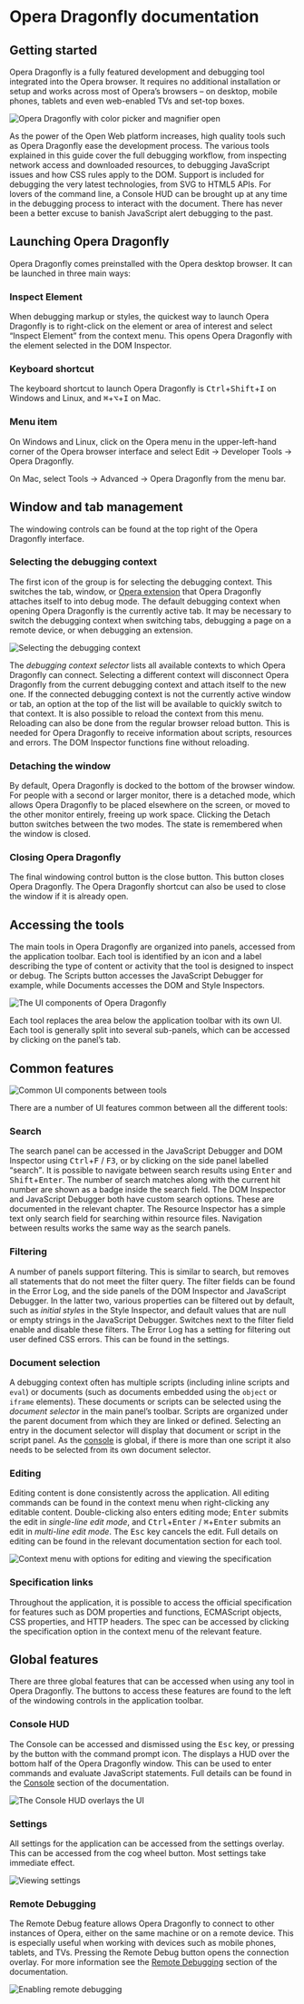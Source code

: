 # Opera Dragonfly documentation

## Getting started

Opera Dragonfly is a fully featured development and debugging tool integrated into the Opera browser. It requires no additional installation or setup and works across most of Opera’s browsers – on desktop, mobile phones, tablets and even web-enabled TVs and set-top boxes.

<img src="img/intro.png" alt="Opera Dragonfly with color picker and magnifier open" />

As the power of the Open Web platform increases, high quality tools such as Opera Dragonfly ease the development process. The various tools explained in this guide cover the full debugging workflow, from inspecting network access and downloaded resources, to debugging JavaScript issues and how CSS rules apply to the DOM. Support is included for debugging the very latest technologies, from SVG to HTML5 APIs. For lovers of the command line, a Console HUD can be brought up at any time in the debugging process to interact with the document. There has never been a better excuse to banish JavaScript alert debugging to the past.

## Launching Opera Dragonfly

Opera Dragonfly comes preinstalled with the Opera desktop browser. It can be launched in three main ways:

### Inspect Element

When debugging markup or styles, the quickest way to launch Opera Dragonfly is to right-click on the element or area of interest and select <q>Inspect Element</q> from the context menu. This opens Opera Dragonfly with the element selected in the DOM Inspector.

### Keyboard shortcut

The keyboard shortcut to launch Opera Dragonfly is <kbd>Ctrl</kbd>+<kbd>Shift</kbd>+<kbd>I</kbd> on Windows and Linux, and <kbd>⌘</kbd>+<kbd>⌥</kbd>+<kbd>I</kbd> on Mac.

### Menu item

On Windows and Linux, click on the Opera menu in the upper-left-hand corner of the Opera browser interface and select Edit → Developer Tools → Opera Dragonfly.

On Mac, select Tools → Advanced → Opera Dragonfly from the menu bar.

## Window and tab management

The windowing controls can be found at the top right of the Opera Dragonfly interface. 

### Selecting the debugging context

The first icon of the group is for selecting the debugging context. This switches the tab, window, or <a href="http://addons.opera.com">Opera extension</a> that Opera Dragonfly attaches itself to into debug mode. The default debugging context when opening Opera Dragonfly is the currently active tab. It may be necessary to switch the debugging context when switching tabs, debugging a page on a remote device, or when debugging an extension. 

<img src="img/context-selector.png" alt="Selecting the debugging context" />

The <dfn>debugging context selector</dfn> lists all available contexts to which Opera Dragonfly can connect. Selecting a different context will disconnect Opera Dragonfly from the current debugging context and attach itself to the new one. If the connected debugging context is not the currently active window or tab, an option at the top of the list will be available to quickly switch to that context. It is also possible to reload the context from this menu. Reloading can also be done from the regular browser reload button. This is needed for Opera Dragonfly to receive information about scripts, resources and errors. The DOM Inspector functions fine without reloading.

### Detaching the window

By default, Opera Dragonfly is docked to the bottom of the browser window. For people with a second or larger monitor, there is a detached mode, which allows Opera Dragonfly to be placed elsewhere on the screen, or moved to the other monitor entirely, freeing up work space. Clicking the Detach button switches between the two modes. The state is remembered when the window is closed.

### Closing Opera Dragonfly

The final windowing control button is the close button. This button closes Opera Dragonfly. The Opera Dragonfly shortcut can also be used to close the window if it is already open.

## Accessing the tools

The main tools in Opera Dragonfly are organized into panels, accessed from the application toolbar. Each tool is identified by an icon and a label describing the type of content or activity that the tool is designed to inspect or debug. The Scripts button accesses the JavaScript Debugger for example, while Documents accesses the DOM and Style Inspectors.

<img src="img/uimap.png" alt="The UI components of Opera Dragonfly" />

Each tool replaces the area below the application toolbar with its own UI. Each tool is generally split into several sub-panels, which can be accessed by clicking on the panel’s tab. 

## Common features

<img src="img/common-components.png" alt="Common UI components between tools" />


There are a number of UI features common between all the different tools:

### Search

The search panel can be accessed in the JavaScript Debugger and DOM Inspector using <kbd>Ctrl</kbd>+<kbd>F</kbd> / <kbd>F3</kbd>, or by clicking on the side panel labelled <q>search</q>. It is possible to navigate between search results using <kbd>Enter</kbd> and <kbd>Shift</kbd>+<kbd>Enter</kbd>. The number of search matches along with the current hit number are shown as a badge inside the search field. The DOM Inspector and JavaScript Debugger both have custom search options. These are documented in the relevant chapter. The Resource Inspector has a simple text only search field for searching within resource files. Navigation between results works the same way as the search panels.

### Filtering

A number of panels support filtering. This is similar to search, but removes all statements that do not meet the filter query. The filter fields can be found in the Error Log, and the side panels of the DOM Inspector and JavaScript Debugger. In the latter two, various properties can be filtered out by default, such as <em>initial styles</em> in the Style Inspector, and default values that are null or empty strings in the JavaScript Debugger. Switches next to the filter field enable and disable these filters. The Error Log has a setting for filtering out user defined CSS errors. This can be found in the settings.

### Document selection

A debugging context often has multiple scripts (including inline scripts and <code>eval</code>) or documents (such as documents embedded using the <code>object</code> or <code>iframe</code> elements). These documents or scripts can be selected using the <dfn>document selector</dfn> in the main panel’s toolbar. Scripts are organized under the parent document from which they are linked or defined. Selecting an entry in the document selector will display that document or script in the script panel. As the <a href="/dragonfly/documentation/console/">console</a> is global, if there is more than one script it also needs to be selected from its own document selector. 

### Editing

Editing content is done consistently across the application. All editing commands can be found in the context menu when right-clicking any editable content. Double-clicking also enters editing mode; <kbd>Enter</kbd> submits the edit in <em>single-line edit mode</em>, and <kbd>Ctrl</kbd>+<kbd>Enter</kbd>  / <kbd>⌘</kbd>+<kbd>Enter</kbd> submits an edit in <em>multi-line edit mode</em>. The <kbd>Esc</kbd> key cancels the edit. Full details on editing can be found in the relevant documentation section for each tool.

<img src="img/edit-specs.png" alt="Context menu with options for editing and viewing the specification" />

### Specification links

Throughout the application, it is possible to access the official specification for features such as DOM properties and functions, ECMAScript objects, CSS properties, and HTTP headers. The spec can be accessed by clicking the specification option in the context menu of the relevant feature. 

## Global features

There are three global features that can be accessed when using any tool in Opera Dragonfly. The buttons to access these features are found to the left of the windowing controls in the application toolbar.

### Console HUD

The Console can be accessed and dismissed using the <kbd>Esc</kbd> key, or pressing by the button with the command prompt icon. The displays a HUD over the bottom half of the Opera Dragonfly window. This can be used to enter commands and evaluate JavaScript statements. Full details can be found in the <a href="/dragonfly/documentation/console/">Console</a> section of the documentation.

<img src="img/console.png" alt="The Console HUD overlays the UI" />

### Settings

All settings for the application can be accessed from the settings overlay. This can be accessed from the cog wheel button. Most settings take immediate effect.

<img src="img/settings.png" alt="Viewing settings" />

### Remote Debugging

The Remote Debug feature allows Opera Dragonfly to connect to other instances of Opera, either on the same machine or on a remote device. This is especially useful when working with devices such as mobile phones, tablets, and TVs. Pressing the Remote Debug button opens the connection overlay. For more information see the <a href="/dragonfly/documentation/remote/">Remote Debugging</a> section of the documentation.

<img src="img/remote.png" alt="Enabling remote debugging" />